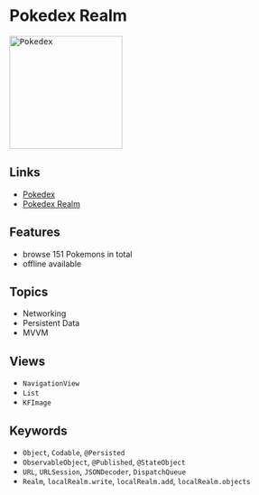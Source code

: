 # Pokedex Realm

<kbd><img src="https://user-images.githubusercontent.com/12739843/154542578-644fd796-82fe-4b40-b42b-cb776778aa5c.gif" width="200px" alt="Pokedex"/></kbd>

## Links

- [Pokedex](https://github.com/JooYoo/swiftui-st-backup/tree/pokedex)
- [Pokedex Realm](https://github.com/JooYoo/swiftui-st-backup/tree/pokedex-realm)

## Features

- browse 151 Pokemons in total
- offline available

## Topics

- Networking
- Persistent Data
- MVVM

## Views

- `NavigationView`
- `List`
- `KFImage`

## Keywords

- `Object`, `Codable`, `@Persisted`
- `ObservableObject`, `@Published`, `@StateObject`
- `URL`, `URLSession`, `JSONDecoder`, `DispatchQueue`
- `Realm`, `localRealm.write`, `localRealm.add`, `localRealm.objects`
